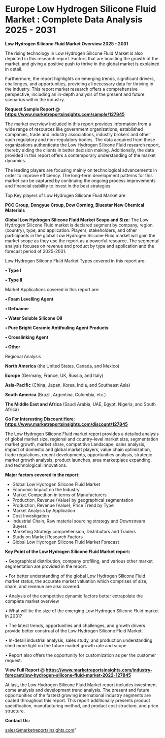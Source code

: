  # Europe Low Hydrogen Silicone Fluid Market : Complete Data Analysis 2025 - 2031

<Strong> Low Hydrogen Silicone Fluid Market Overview 2025 - 2031</strong>

The rising technology in Low Hydrogen Silicone Fluid Market is also depicted in this research report. Factors that are boosting the growth of the market, and giving a positive push to thrive in the global market is explained in detail.

Furthermore, the report highlights on emerging trends, significant drivers, challenges, and opportunities, providing all necessary data for thriving in the industry. This report market research offers a comprehensive perspective, including an in-depth analysis of the present and future scenarios within the industry.

<strong>Request Sample Report @ <a href=https://www.marketreportsinsights.com/sample/127845>https://www.marketreportsinsights.com/sample/127845</a></strong>

The market overview included in this report provides information from a wide range of resources like government organizations, established companies, trade and industry associations, industry brokers and other such regulatory and non-regulatory bodies. The data acquired from these organizations authenticate the Low Hydrogen Silicone Fluid research report, thereby aiding the clients in better decision making. Additionally, the data provided in this report offers a contemporary understanding of the market dynamics.

The leading players are focusing mainly on technological advancements in order to improve efficiency. The long-term development patterns for this market can be captured by continuing the ongoing process improvements and financial stability to invest in the best strategies.

Top Key players of Low Hydrogen Silicone Fluid Market are:

<strong>PCC Group, Dongyue Croup, Dow Corning, Bluestar New Chemical Materials</strong>

<strong><b>Global Low Hydrogen Silicone Fluid Market Scope and Size:</b></strong>
The Low Hydrogen Silicone Fluid market is declared segment by company, region (country), type, and application. Players, stakeholders, and other participants in the global Low Hydrogen Silicone Fluid market will gain the market scope as they use the report as a powerful resource. The segmental analysis focuses on revenue and product by type and application and the forecast period of 2025-2031.

Low Hydrogen Silicone Fluid Market Types covered in this report are:

<strong>• Type I

• Type II</strong>

Market Applications covered in this report are:

<strong>• Foam Levelling Agent

• Defoamer

• Water Soluble Silicone Oil

• Pure Bright Ceramic Antifouling Agent Products

• Crosslinking Agent

• Other</strong> 

Regional Analysis

<strong>North America</strong> (the United States, Canada, and Mexico)

<strong>Europe</strong> (Germany, France, UK, Russia, and Italy)

<strong>Asia-Pacific</strong> (China, Japan, Korea, India, and Southeast Asia)

<strong>South America</strong> (Brazil, Argentina, Colombia, etc.)

<strong>The Middle East and Africa</strong> (Saudi Arabia, UAE, Egypt, Nigeria, and South Africa)

<strong>Go For Interesting Discount Here: <a href=https://www.marketreportsinsights.com/discount/127845>https://www.marketreportsinsights.com/discount/127845</a></strong>

The Low Hydrogen Silicone Fluid market report provides a detailed analysis of global market size, regional and country-level market size, segmentation market growth, market share, competitive Landscape, sales analysis, impact of domestic and global market players, value chain optimization, trade regulations, recent developments, opportunities analysis, strategic market growth analysis, product launches, area marketplace expanding, and technological innovations.

<strong><b>Major factors covered in the report:</b></strong>
<ul>
  <li>Global Low Hydrogen Silicone Fluid Market </li>
  <li>Economic Impact on the Industry</li>
  <li>Market Competition in terms of Manufacturers</li>
  <li>Production, Revenue (Value) by geographical segmentation</li>
  <li>Production, Revenue (Value), Price Trend by Type</li>
  <li>Market Analysis by Application</li>
  <li>Cost Investigation</li>
  <li>Industrial Chain, Raw material sourcing strategy and Downstream Buyers</li>
  <li>Marketing Strategy comprehension, Distributors and Traders</li>
  <li>Study on Market Research Factors</li>
  <li>Global Low Hydrogen Silicone Fluid Market Forecast</li>
</ul>

<strong><b>Key Point of the Low Hydrogen Silicone Fluid Market report:</b></strong>

• Geographical distribution, company profiling, and various other market segmentation are provided in the report.

• For better understanding of the global Low Hydrogen Silicone Fluid market status, the accurate market valuation which comprises of size, share, and revenue are also covered.

• Analysis of the competitive dynamic factors better extrapolate the complete market overview

• What will be the size of the emerging Low Hydrogen Silicone Fluid market in 2031?

• The latest trends, opportunities and challenges, and growth drivers provide better construal of the Low Hydrogen Silicone Fluid Market.

• In-detail industrial analysis, sales study, and production understanding shed more light on the future market growth rate and scope.

• Report also offers the opportunity for customization as per the customer request.

<strong><b>View Full Report @ <a href=https://www.marketreportsinsights.com/industry-forecast/low-hydrogen-silicone-fluid-market-2022-127845>https://www.marketreportsinsights.com/industry-forecast/low-hydrogen-silicone-fluid-market-2022-127845</a></b></strong>


At last, the Low Hydrogen Silicone Fluid Market report includes investment come analysis and development trend analysis. The present and future opportunities of the fastest growing international industry segments are coated throughout this report. This report additionally presents product specification, manufacturing method, and product cost structure, and price structure.

<strong>Contact Us:</strong>

sales@marketreportsinsights.com"
